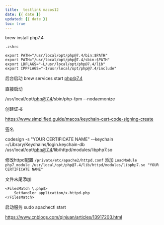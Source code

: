 ```yaml
---
title:  testlink macos12
date: {{ date }}
updated: {{ date }}
toc: true
---
```




brew install php7.4

`.zshrc`

```
export PATH="/usr/local/opt/php@7.4/bin:$PATH"
export PATH="/usr/local/opt/php@7.4/sbin:$PATH"
export LDFLAGS="-L/usr/local/opt/php@7.4/lib"
export CPPFLAGS="-I/usr/local/opt/php@7.4/include"
```

后台启动
  brew services start php@7.4
  
  直接启动

  /usr/local/opt/php@7.4/sbin/php-fpm --nodaemonize
  
  
  创建证书
  
  https://www.simplified.guide/macos/keychain-cert-code-signing-create
  
  签名
  
   codesign -s "YOUR CERTIFICATE NAME" --keychain ~/Library/Keychains/login.keychain-db /usr/local/opt/php@7.4/lib/httpd/modules/libphp7.so

  
  修改httpd配置
  `/private/etc/apache2/httpd.conf`
  添加
  `LoadModule php7_module /usr/local/opt/php@7.4/lib/httpd/modules/libphp7.so "YOUR CERTIFICATE NAME"`

文件末尾添加

```
<FilesMatch \.php$>
    SetHandler application/x-httpd-php
</FilesMatch>
```


启动服务
sudo apachectl start



https://www.cnblogs.com/qinjuan/articles/13917203.html